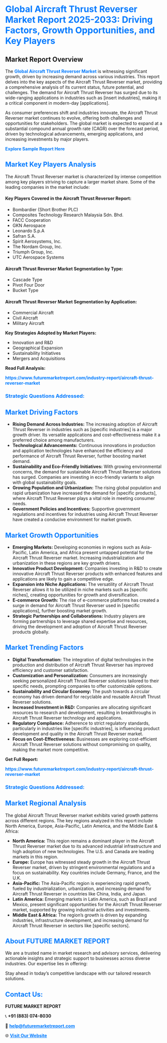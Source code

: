 <h1 style="color: #007BFF;">Global Aircraft Thrust Reverser Market Report 2025-2033: Driving Factors, Growth Opportunities, and Key Players</h1>

<section id="overview">
<h2>Market Report Overview</h2>
<p>The <a href="https://www.futuremarketreport.com/industry-report/aircraft-thrust-reverser-market" style="color: #007BFF; text-decoration: none;"><strong>Global Aircraft Thrust Reverser Market</strong></a> is witnessing significant growth, driven by increasing demand across various industries. This report delves into the key aspects of the Aircraft Thrust Reverser market, providing a comprehensive analysis of its current status, future potential, and challenges. The demand for Aircraft Thrust Reverser has surged due to its wide-ranging applications in industries such as [insert industries], making it a critical component in modern-day [applications].</p>
<p>As consumer preferences shift and industries innovate, the Aircraft Thrust Reverser market continues to evolve, offering both challenges and opportunities for stakeholders. The global market is expected to expand at a substantial compound annual growth rate (CAGR) over the forecast period, driven by technological advancements, emerging applications, and increasing investments by major players.</p>
</section>

<section id="overview">
<p><a href="https://www.futuremarketreport.com/request-sample/reportId=60280" style="color: #007BFF; text-decoration: none;"><strong>Explore Sample Report Here</strong></a></p>
</section>

<section id="key-players">
<h2 style="color: #007BFF;">Market Key Players Analysis</h2>
<p>The Aircraft Thrust Reverser market is characterized by intense competition among key players striving to capture a larger market share. Some of the leading companies in the market include:</p>
<h4>Key Players Covered in the Aircraft Thrust Reverser Report:</h4>
<ul><li>Bombardier (Short Brother PLC)</li><li>Composites Technology Research Malaysia Sdn. Bhd.</li><li>FACC Cooperation</li><li>GKN Aerospace</li><li>Leonardo S.p.A</li><li>Safran S.A.</li><li>Spirit Aerosystems, Inc.</li><li>The Nordam Group, Inc.</li><li>Triumph Group, Inc.</li><li>UTC Aerospace Systems</li></ul>
<h4>Aircraft Thrust Reverser Market Segmentation by Type:</h4>
<ul><li>Cascade Type</li><li>Pivot Four Door</li><li>Bucket Type</li></ul>

<h4>Aircraft Thrust Reverser Market Segmentation by Application:</h4>
<ul><li>Commercial Aircraft</li><li>Civil Aircraft</li><li>Military Aircraft</li></ul>
<p><strong>Key Strategies Adopted by Market Players:</strong></p>
<ul>
<li>Innovation and R&D</li>
<li>Geographical Expansion</li>
<li>Sustainability Initiatives</li>
<li>Mergers and Acquisitions</li>
</ul>
</section>

<section>
<p><strong>Read Full Analysis: </strong></p><a href="https://www.futuremarketreport.com/industry-report/aircraft-thrust-reverser-market" style="color: #007BFF; text-decoration: none;"><strong>https://www.futuremarketreport.com/industry-report/aircraft-thrust-reverser-market</strong></a>
<h3 style="color: #007BFF;">Strategic Questions Addressed:</h3>
</section>

<section id="driving-factors">
<h2 style="color: #007BFF;">Market Driving Factors</h2>
<ul>
<li><strong>Rising Demand Across Industries:</strong> The increasing adoption of Aircraft Thrust Reverser in industries such as [specific industries] is a major growth driver. Its versatile applications and cost-effectiveness make it a preferred choice among manufacturers.</li>
<li><strong>Technological Advancements:</strong> Continuous innovations in production and application technologies have enhanced the efficiency and performance of Aircraft Thrust Reverser, further boosting market demand.</li>
<li><strong>Sustainability and Eco-Friendly Initiatives:</strong> With growing environmental concerns, the demand for sustainable Aircraft Thrust Reverser solutions has surged. Companies are investing in eco-friendly variants to align with global sustainability goals.</li>
<li><strong>Growing Population and Urbanization:</strong> The rising global population and rapid urbanization have increased the demand for [specific products], where Aircraft Thrust Reverser plays a vital role in meeting consumer needs.</li>
<li><strong>Government Policies and Incentives:</strong> Supportive government regulations and incentives for industries using Aircraft Thrust Reverser have created a conducive environment for market growth.</li>
</ul>
</section>

<section id="growth-opportunities">
<h2 style="color: #007BFF;">Market Growth Opportunities</h2>
<ul>
<li><strong>Emerging Markets:</strong> Developing economies in regions such as Asia-Pacific, Latin America, and Africa present untapped potential for the Aircraft Thrust Reverser market. Increasing industrialization and urbanization in these regions are key growth drivers.</li>
<li><strong>Innovative Product Development:</strong> Companies investing in R&D to create innovative Aircraft Thrust Reverser products with enhanced features and applications are likely to gain a competitive edge.</li>
<li><strong>Expansion into Niche Applications:</strong> The versatility of Aircraft Thrust Reverser allows it to be utilized in niche markets such as [specific niches], creating opportunities for growth and diversification.</li>
<li><strong>E-commerce Growth:</strong> The rise of e-commerce platforms has created a surge in demand for Aircraft Thrust Reverser used in [specific applications], further boosting market growth.</li>
<li><strong>Strategic Partnerships and Collaborations:</strong> Industry players are forming partnerships to leverage shared expertise and resources, driving the development and adoption of Aircraft Thrust Reverser products globally.</li>
</ul>
</section>

<section id="trending-factors">
<h2 style="color: #007BFF;">Market Trending Factors</h2>
<ul>
<li><strong>Digital Transformation:</strong> The integration of digital technologies in the production and distribution of Aircraft Thrust Reverser has improved efficiency and customer satisfaction.</li>
<li><strong>Customization and Personalization:</strong> Consumers are increasingly seeking personalized Aircraft Thrust Reverser solutions tailored to their specific needs, prompting companies to offer customizable options.</li>
<li><strong>Sustainability and Circular Economy:</strong> The push towards a circular economy has driven demand for recyclable and reusable Aircraft Thrust Reverser solutions.</li>
<li><strong>Increased Investment in R&D:</strong> Companies are allocating significant resources to research and development, resulting in breakthroughs in Aircraft Thrust Reverser technology and applications.</li>
<li><strong>Regulatory Compliance:</strong> Adherence to strict regulatory standards, particularly in industries like [specific industries], is influencing product development and quality in the Aircraft Thrust Reverser market.</li>
<li><strong>Focus on Cost-Effectiveness:</strong> Businesses are exploring cost-efficient Aircraft Thrust Reverser solutions without compromising on quality, making the market more competitive.</li>
</ul>
</section>

<section>
<p><strong>Get Full Report: </strong></p><a href="https://www.futuremarketreport.com/industry-report/aircraft-thrust-reverser-market" style="color: #007BFF; text-decoration: none;"><strong>https://www.futuremarketreport.com/industry-report/aircraft-thrust-reverser-market</strong></a>
<h3 style="color: #007BFF;">Strategic Questions Addressed:</h3>
</section>


<section id="regional-analysis">
<h2 style="color: #007BFF;">Market Regional Analysis</h2>
<p>The global Aircraft Thrust Reverser market exhibits varied growth patterns across different regions. The key regions analyzed in this report include North America, Europe, Asia-Pacific, Latin America, and the Middle East & Africa:</p>
<ul>
<li><strong>North America:</strong> This region remains a dominant player in the Aircraft Thrust Reverser market due to its advanced industrial infrastructure and high adoption of new technologies. The U.S. and Canada are leading markets in this region.</li>
<li><strong>Europe:</strong> Europe has witnessed steady growth in the Aircraft Thrust Reverser market, driven by stringent environmental regulations and a focus on sustainability. Key countries include Germany, France, and the U.K.</li>
<li><strong>Asia-Pacific:</strong> The Asia-Pacific region is experiencing rapid growth, fueled by industrialization, urbanization, and increasing demand for Aircraft Thrust Reverser in countries like China, India, and Japan.</li>
<li><strong>Latin America:</strong> Emerging markets in Latin America, such as Brazil and Mexico, present significant opportunities for the Aircraft Thrust Reverser market, supported by growing industrial activities and investments.</li>
<li><strong>Middle East & Africa:</strong> The region’s growth is driven by expanding industries, infrastructure development, and increasing demand for Aircraft Thrust Reverser in sectors like [specific sectors].</li>
</ul>
</section>

<footer>
<h2 style="color: #007BFF;">About FUTURE MARKET REPORT</h2>
<p>We are a trusted name in market research and advisory services, delivering actionable insights and strategic support to businesses across diverse industries. Our expertise lies in offering:</p>

<p>Stay ahead in today’s competitive landscape with our tailored research solutions.</p>

<h2 style="color: #007BFF;">Contact Us:</h2>
<p><strong>FUTURE MARKET REPORT</strong></p>
<p>📞 <strong>+91 (883) 074-8030</strong></p>
<p>📧 <strong><a href="mailto:help@futuremarketreport.com" style="color: #007BFF;">help@futuremarketreport.com</a></strong></p>
<p>🌐 <strong><a href="https://www.futuremarketreport.com/" style="color: #007BFF;">Visit Our Website</a></strong></p>
</footer>